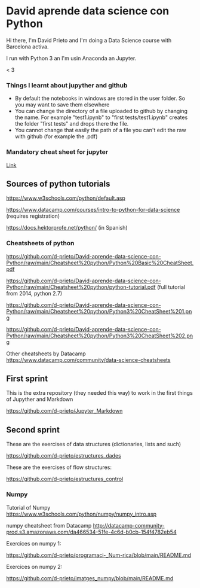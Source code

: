 # David aprende data science con Python

Hi there, I'm David Prieto and I'm doing a Data Science course with Barcelona activa. 

I run with Python 3 an I'm usin Anaconda an Jupyter. 

< 3


### Things I learnt about jupyther and github

-  By default the notebooks in windows are stored in the user folder. So you may want to save them elsewhere
-  You can change the directory of a file uploaded to github by changing the name. For example "test1.ipynb" to "first tests/test1.ipynb" creates the folder "first tests" and drops there the file. 
-  You cannot change that easily the path of a file you can't edit the raw with github (for example the .pdf)

### Mandatory cheat sheet for jupyter

[Link](https://raw.githubusercontent.com/d-prieto/David-aprende-data-science-con-Python/main/Jupyter%20Notebook%20Cheat%20Sheet.pdf)

## Sources of python tutorials

https://www.w3schools.com/python/default.asp

https://www.datacamp.com/courses/intro-to-python-for-data-science (requires registration)

https://docs.hektorprofe.net/python/ (in Spanish)

### Cheatsheets of python

https://github.com/d-prieto/David-aprende-data-science-con-Python/raw/main/Cheatsheet%20python/Python%20Basic%20CheatSheet.pdf

https://github.com/d-prieto/David-aprende-data-science-con-Python/raw/main/Cheatsheet%20python/python-tutorial.pdf (full tutorial from 2014, python 2.7)

https://github.com/d-prieto/David-aprende-data-science-con-Python/raw/main/Cheatsheet%20python/Python3%20CheatSheet%201.png

https://github.com/d-prieto/David-aprende-data-science-con-Python/raw/main/Cheatsheet%20python/Python3%20CheatSheet%202.png

Other cheatsheets by Datacamp https://www.datacamp.com/community/data-science-cheatsheets

## First sprint

This is the extra repository (they needed this way) to work in the first things of Jupyther and Markdown 

https://github.com/d-prieto/Jupyter_Markdown

## Second sprint 

These are the exercises of data structures (dictionaries, lists and such)

https://github.com/d-prieto/estructures_dades

These are the exercises of flow structures:

https://github.com/d-prieto/estructures_control

### Numpy 

Tutorial of Numpy https://www.w3schools.com/python/numpy/numpy_intro.asp

numpy cheatsheet from Datacamp http://datacamp-community-prod.s3.amazonaws.com/da466534-51fe-4c6d-b0cb-154f4782eb54

Exercices on numpy 1:

https://github.com/d-prieto/programaci-_Num-rica/blob/main/README.md

Exercices on numpy 2: 

https://github.com/d-prieto/imatges_numpy/blob/main/README.md
